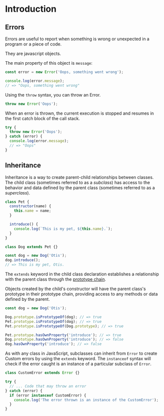 # Introduction

## Errors

Errors are useful to report when something is wrong or unexpected in a program or a piece of code.

They are javascript objects.

The main property of this object is `message`:

```javascript
const error = new Error('Oops, something went wrong');

console.log(error.message);
// => "Oops, something went wrong"
```

Using the `throw` syntax, you can throw an Error.

```javascript
throw new Error('Oops');
```

When an error is thrown, the current execution is stopped and resumes in the first catch block of the call stack.

```javascript
try {
  throw new Error('Oops');
} catch (error) {
  console.log(error.message);
  // => "Oops"
}
```

## Inheritance

Inheritance is a way to create parent-child relationships between classes.
The child class (sometimes referred to as a _subclass_) has access to the behavior and data defined by the parent class (sometimes referred to as a _superclass_).

```javascript
class Pet {
  constructor(name) {
    this.name = name;
  }

  introduce() {
    console.log(`This is my pet, ${this.name}.`);
  }
}

class Dog extends Pet {}

const dog = new Dog('Otis');
dog.introduce();
// => This is my pet, Otis.
```

The `extends` keyword in the child class declaration establishes a relationship with the parent class through the [prototype chain][prototype-chain].

Objects created by the child's constructor will have the parent class's prototype in their prototype chain, providing access to any methods or data defined by the parent.

```javascript
const dog = new Dog('Otis');

Dog.prototype.isPrototypeOf(dog); // => true
Pet.prototype.isPrototypeOf(dog); // => true
Pet.prototype.isPrototypeOf(Dog.prototype); // => true

Pet.prototype.hasOwnProperty('introduce'); // => true
Dog.prototype.hasOwnProperty('introduce'); // => false
dog.hasOwnProperty('introduce'); // => false
```

As with any class in JavaScript, subclasses can inherit from `Error` to create Custom errors by using the `extends` keyword.
The `instanceof` syntax will check if the error caught is an instance of a particular subclass of `Error`.

```javascript
class CustomError extends Error {}

try {
  // ... Code that may throw an error
} catch (error) {
  if (error instanceof CustomError) {
    console.log('The error thrown is an instance of the CustomError');
  }
}
```

[prototype-chain]: https://developer.mozilla.org/en-US/docs/Web/JavaScript/Inheritance_and_the_prototype_chain
